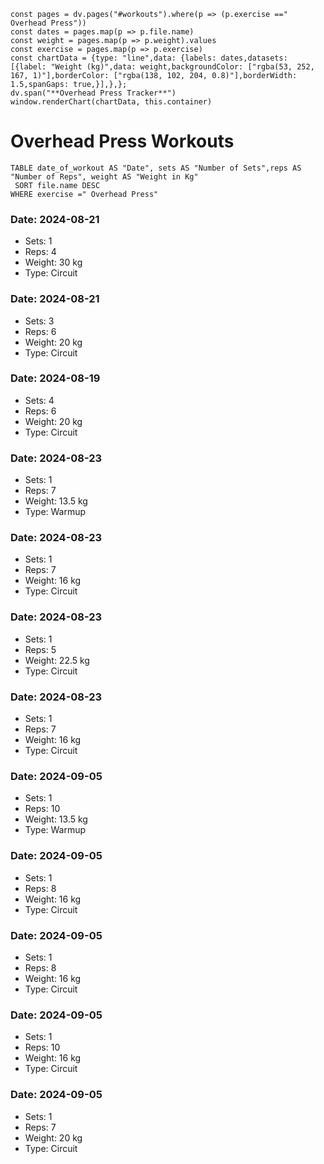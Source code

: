 ```dataviewjs
const pages = dv.pages("#workouts").where(p => (p.exercise ==" Overhead Press"))
const dates = pages.map(p => p.file.name)
const weight = pages.map(p => p.weight).values
const exercise = pages.map(p => p.exercise)
const chartData = {type: "line",data: {labels: dates,datasets: [{label: "Weight (kg)",data: weight,backgroundColor: ["rgba(53, 252, 167, 1)"],borderColor: ["rgba(138, 102, 204, 0.8)"],borderWidth: 1.5,spanGaps: true,}],},};
dv.span("**Overhead Press Tracker**")
window.renderChart(chartData, this.container)
```
# Overhead Press Workouts

```dataview 
TABLE date_of_workout AS "Date", sets AS "Number of Sets",reps AS "Number of Reps", weight AS "Weight in Kg" 
 SORT file.name DESC 
WHERE exercise =" Overhead Press"
```
### Date: 2024-08-21
- Sets: 1
- Reps: 4
- Weight: 30 kg
- Type: Circuit

### Date: 2024-08-21
- Sets: 3
- Reps: 6
- Weight: 20 kg
- Type: Circuit

### Date: 2024-08-19
- Sets: 4
- Reps: 6
- Weight: 20 kg
- Type: Circuit

### Date: 2024-08-23
- Sets: 1
- Reps: 7
- Weight: 13.5 kg
- Type: Warmup

### Date: 2024-08-23
- Sets: 1
- Reps: 7
- Weight: 16 kg
- Type: Circuit

### Date: 2024-08-23
- Sets: 1
- Reps: 5
- Weight: 22.5 kg
- Type: Circuit

### Date: 2024-08-23
- Sets: 1
- Reps: 7
- Weight: 16 kg
- Type: Circuit

### Date: 2024-09-05
- Sets: 1
- Reps: 10
- Weight: 13.5 kg
- Type: Warmup

### Date: 2024-09-05
- Sets: 1
- Reps: 8
- Weight: 16 kg
- Type: Circuit

### Date: 2024-09-05
- Sets: 1
- Reps: 8
- Weight: 16 kg
- Type: Circuit

### Date: 2024-09-05
- Sets: 1
- Reps: 10
- Weight: 16 kg
- Type: Circuit

### Date: 2024-09-05
- Sets: 1
- Reps: 7
- Weight: 20 kg
- Type: Circuit

